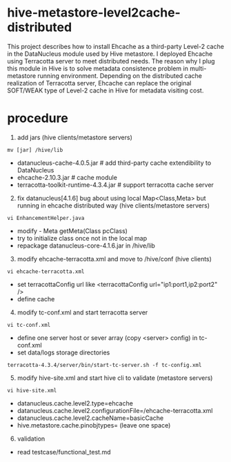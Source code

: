 # hive-metastore-level2cache-distributed

This project describes how to install Ehcache as a third-party Level-2 cache in the DataNucleus module used by Hive metastore. I deployed Ehcache using Terracotta server to meet distributed needs. The reason why I plug this module in Hive is to solve metadata consistence problem in multi-metastore running environment. Depending on the distributed cache realization of Terracotta server, Ehcache can replace the original SOFT/WEAK type of Level-2 cache in Hive for metadata visiting cost.

# procedure

1. add jars (hive clients/metastore servers)

`mv [jar] /hive/lib`

  * datanucleus-cache-4.0.5.jar  # add third-party cache extendibility to DataNucleus
  * ehcache-2.10.3.jar  # cache module
  * terracotta-toolkit-runtime-4.3.4.jar  # support terracotta cache server
  
2. fix datanucleus[4.1.6] bug about using local Map\<Class,Meta\> but running in ehcache distributed way (hive clients/metastore servers)

`vi EnhancementHelper.java`

  * modify - Meta getMeta(Class pcClass)
  * try to initialize class once not in the local map
  * repackage datanucleus-core-4.1.6.jar in /hive/lib

3. modify ehcache-terracotta.xml and move to /hive/conf (hive clients)

`vi ehcache-terracotta.xml`

  * set terracottaConfig url like \<terracottaConfig url="ip1:port1,ip2:port2" /\>
  * define cache 

4. modify tc-conf.xml and start terracotta server

`vi tc-conf.xml`

  * define one server host or sever array (copy \<server\> config) in tc-conf.xml
  * set data/logs storage directories
  
`terracotta-4.3.4/server/bin/start-tc-server.sh -f tc-config.xml`

5. modify hive-site.xml and start hive cli to validate (metastore servers)

`vi hive-site.xml`

  * datanucleus.cache.level2.type=ehcache
  * datanucleus.cache.level2.configurationFile=/ehcache-terracotta.xml
  * datanucleus.cache.level2.cacheName=basicCache
  * hive.metastore.cache.pinobjtypes= (leave one space)
  
6. validation

  * read testcase/functional_test.md

